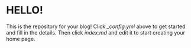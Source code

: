 # HELLO!

This is the repository for your blog! Click *_config.yml* above to get started and fill in the details. Then click *index.md* and edit it to start creating your home page.
